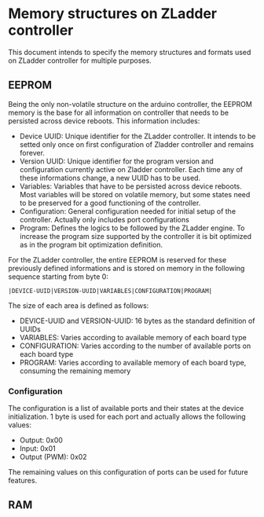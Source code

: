 # Memory structures on ZLadder controller

This document intends to specify the memory structures and formats used on ZLadder controller for multiple purposes.

## EEPROM

Being the only non-volatile structure on the arduino controller, the EEPROM memory is the base for all information on controller that needs to be persisted across device reboots. This information includes:
- Device UUID: Unique identifier for the ZLadder controller. It intends to be setted only once on first configuration of Zladder controller and remains forever.
- Version UUID: Unique identifier for the program version and configuration currently active on Zladder controller. Each time any of these informations change, a new UUID has to be used.
- Variables: Variables that have to be persisted across device reboots. Most variables will be stored on volatile memory, but some states need to be preserved for a good functioning of the controller.
- Configuration: General configuration needed for initial setup of the controller. Actually only includes port configurations
- Program: Defines the logics to be followed by the ZLadder engine. To increase the program size supported by the controller it is bit optimized as in the program bit optimization definition.

For the ZLadder controller, the entire EEPROM is reserved for these previously defined informations and is stored on memory in the following sequence starting from byte 0:
```
|DEVICE-UUID|VERSION-UUID|VARIABLES|CONFIGURATION|PROGRAM|
```

The size of each area is defined as follows:
- DEVICE-UUID and VERSION-UUID: 16 bytes as the standard definition of UUIDs
- VARIABLES: Varies according to available memory of each board type
- CONFIGURATION: Varies according to the number of available ports on each board type
- PROGRAM: Varies according to available memory of each board type, consuming the remaining memory

### Configuration

The configuration is a list of available ports and their states at the device initialization. 1 byte is used for each port and actually allows the following values:
- Output: 0x00
- Input: 0x01
- Output (PWM): 0x02

The remaining values on this configuration of ports can be used for future features.

## RAM


